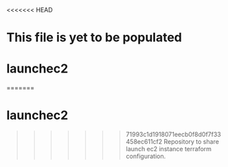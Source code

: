 <<<<<<< HEAD
# This file is yet to be populated
# launchec2
=======
#  launchec2
>>>>>>> 71993c1d1918071eecb0f8d0f7f33458ec611cf2
Repository to share launch ec2 instance terraform configuration.
